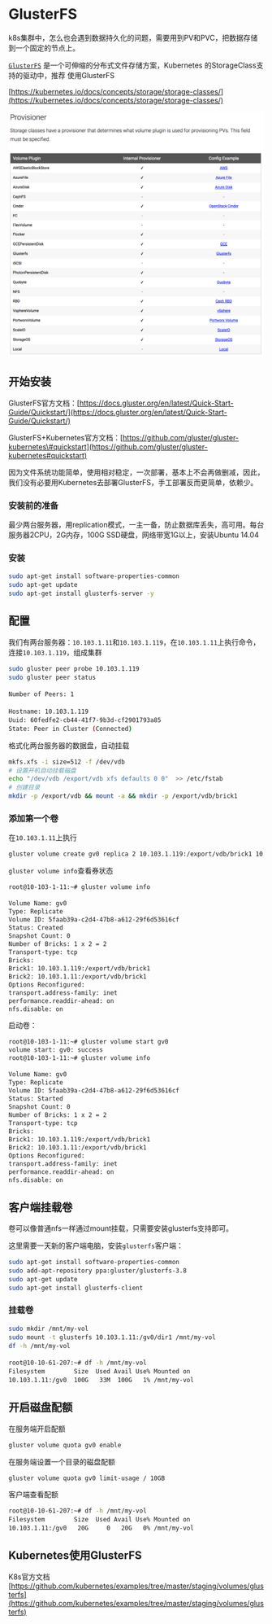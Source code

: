 # GlusterFS

k8s集群中，怎么也会遇到数据持久化的问题，需要用到PV和PVC，把数据存储到一个固定的节点上。

[`GlusterFS`](https://docs.gluster.org/en/latest/Administrator%20Guide/GlusterFS%20Introduction/) 是一个可伸缩的分布式文件存储方案，Kubernetes 的StorageClass支持的驱动中，推荐  使用GlusterFS

[https://kubernetes.io/docs/concepts/storage/storage-classes/](https://kubernetes.io/docs/concepts/storage/storage-classes/)

![](../.gitbook/assets/image%20%2820%29.png)

## 开始安装 

GlusterFS官方文档：[https://docs.gluster.org/en/latest/Quick-Start-Guide/Quickstart/](https://docs.gluster.org/en/latest/Quick-Start-Guide/Quickstart/)

GlusterFS+Kubernetes官方文档：[https://github.com/gluster/gluster-kubernetes\#quickstart](https://github.com/gluster/gluster-kubernetes#quickstart)

因为文件系统功能简单，使用相对稳定，一次部署，基本上不会再做删减，因此，我们没有必要用Kubernetes去部署GlusterFS，手工部署反而更简单，依赖少。

### 安装前的准备

最少两台服务器，用replication模式，一主一备，防止数据库丢失，高可用。每台服务器2CPU，2G内存，100G SSD硬盘，网络带宽1G以上，安装Ubuntu 14.04

### 安装

```bash
sudo apt-get install software-properties-common
sudo apt-get update
sudo apt-get install glusterfs-server -y
```

## 配置

我们有两台服务器：`10.103.1.11`和`10.103.1.119`，在`10.103.1.11`上执行命令，连接`10.103.1.119`，组成集群

```bash
sudo gluster peer probe 10.103.1.119
sudo gluster peer status

Number of Peers: 1

Hostname: 10.103.1.119
Uuid: 60fedfe2-cb44-41f7-9b3d-cf2901793a85
State: Peer in Cluster (Connected)
```

格式化两台服务器的数据盘，自动挂载

```bash
mkfs.xfs -i size=512 -f /dev/vdb
# 设置开机自动挂载磁盘
echo "/dev/vdb /export/vdb xfs defaults 0 0"  >> /etc/fstab
# 创建目录
mkdir -p /export/vdb && mount -a && mkdir -p /export/vdb/brick1
```

### 添加第一个卷

在`10.103.1.11`上执行

```bash
gluster volume create gv0 replica 2 10.103.1.119:/export/vdb/brick1 10.103.1.11:/export/vdb/brick1
```

`gluster volume info`查看券状态

```text
root@10-103-1-11:~# gluster volume info

Volume Name: gv0
Type: Replicate
Volume ID: 5faab39a-c2d4-47b8-a612-29f6d53616cf
Status: Created
Snapshot Count: 0
Number of Bricks: 1 x 2 = 2
Transport-type: tcp
Bricks:
Brick1: 10.103.1.119:/export/vdb/brick1
Brick2: 10.103.1.11:/export/vdb/brick1
Options Reconfigured:
transport.address-family: inet
performance.readdir-ahead: on
nfs.disable: on
```

启动卷：

```text
root@10-103-1-11:~# gluster volume start gv0
volume start: gv0: success
root@10-103-1-11:~# gluster volume info

Volume Name: gv0
Type: Replicate
Volume ID: 5faab39a-c2d4-47b8-a612-29f6d53616cf
Status: Started
Snapshot Count: 0
Number of Bricks: 1 x 2 = 2
Transport-type: tcp
Bricks:
Brick1: 10.103.1.119:/export/vdb/brick1
Brick2: 10.103.1.11:/export/vdb/brick1
Options Reconfigured:
transport.address-family: inet
performance.readdir-ahead: on
nfs.disable: on
```

## 客户端挂载卷

 卷可以像普通nfs一样通过mount挂载，只需要安装glusterfs支持即可。

这里需要一天新的客户端电脑，安装`glusterfs`客户端：

```bash
sudo apt-get install software-properties-common
sudo add-apt-repository ppa:gluster/glusterfs-3.8
sudo apt-get update
sudo apt-get install glusterfs-client
```

### 挂载卷

```bash
sudo mkdir /mnt/my-vol
sudo mount -t glusterfs 10.103.1.11:/gv0/dir1 /mnt/my-vol
df -h /mnt/my-vol

root@10-10-61-207:~# df -h /mnt/my-vol
Filesystem        Size  Used Avail Use% Mounted on
10.103.1.11:/gv0  100G   33M  100G   1% /mnt/my-vol
```

## 开启磁盘配额

在服务端开启配额

```bash
gluster volume quota gv0 enable
```

在服务端设置一个目录的磁盘配额

```bash
gluster volume quota gv0 limit-usage / 10GB
```

客户端查看配额

```bash
root@10-10-61-207:~# df -h /mnt/my-vol
Filesystem        Size  Used Avail Use% Mounted on
10.103.1.11:/gv0   20G     0   20G   0% /mnt/my-vol
```

## Kubernetes使用GlusterFS

K8s官方文档[https://github.com/kubernetes/examples/tree/master/staging/volumes/glusterfs](https://github.com/kubernetes/examples/tree/master/staging/volumes/glusterfs)



